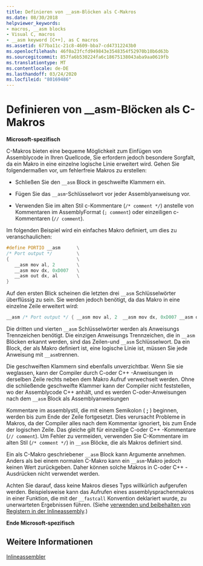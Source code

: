 ```yaml
---
title: Definieren von __asm-Blöcken als C-Makros
ms.date: 08/30/2018
helpviewer_keywords:
- macros, __asm blocks
- Visual C, macros
- __asm keyword [C++], as C macros
ms.assetid: 677ba11c-21c8-4609-bba7-cd47312243b0
ms.openlocfilehash: 46f0a23fcfd949843e3548354f52970b10b6d63b
ms.sourcegitcommit: 857fa6b530224fa6c18675138043aba9aa0619fb
ms.translationtype: MT
ms.contentlocale: de-DE
ms.lasthandoff: 03/24/2020
ms.locfileid: "80169486"
---
```

# <a name="defining-__asm-blocks-as-c-macros"></a>Definieren von __asm-Blöcken als C-Makros

**Microsoft-spezifisch**

C-Makros bieten eine bequeme Möglichkeit zum Einfügen von Assemblycode in Ihren Quellcode, Sie erfordern jedoch besondere Sorgfalt, da ein Makro in eine einzelne logische Linie erweitert wird. Gehen Sie folgendermaßen vor, um fehlerfreie Makros zu erstellen:

- Schließen Sie den `__asm` Block in geschweifte Klammern ein.

- Fügen Sie das `__asm`-Schlüsselwort vor jeder Assemblyanweisung vor.

- Verwenden Sie im alten Stil c-Kommentare (`/* comment */`) anstelle von Kommentaren im AssemblyFormat (`; comment`) oder einzeiligen c-Kommentaren (`// comment`).

Im folgenden Beispiel wird ein einfaches Makro definiert, um dies zu veranschaulichen:

```cpp
#define PORTIO __asm      \
/* Port output */         \
{                         \
   __asm mov al, 2        \
   __asm mov dx, 0xD007   \
   __asm out dx, al       \
}
```

Auf den ersten Blick scheinen die letzten drei `__asm` Schlüsselwörter überflüssig zu sein. Sie werden jedoch benötigt, da das Makro in eine einzelne Zeile erweitert wird:

```cpp
__asm /* Port output */ { __asm mov al, 2  __asm mov dx, 0xD007 __asm out dx, al }
```

Die dritten und vierten `__asm` Schlüsselwörter werden als Anweisungs Trennzeichen benötigt. Die einzigen Anweisungs Trennzeichen, die in `__asm` Blöcken erkannt werden, sind das Zeilen-und `__asm` Schlüsselwort. Da ein Block, der als Makro definiert ist, eine logische Linie ist, müssen Sie jede Anweisung mit `__asm`trennen.

Die geschweiften Klammern sind ebenfalls unverzichtbar. Wenn Sie sie weglassen, kann der Compiler durch C-oder C++ -Anweisungen in derselben Zeile rechts neben dem Makro Aufruf verwechselt werden. Ohne die schließende geschweifte Klammer kann der Compiler nicht feststellen, wo der Assemblycode C++ anhält, und es werden C-oder-Anweisungen nach dem `__asm` Block als Assemblyanweisungen

Kommentare im assemblystil, die mit einem Semikolon ( **;** ) beginnen, werden bis zum Ende der Zeile fortgesetzt. Dies verursacht Probleme in Makros, da der Compiler alles nach dem Kommentar ignoriert, bis zum Ende der logischen Zeile. Das gleiche gilt für einzeilige C-oder C++ -Kommentare (`// comment`). Um Fehler zu vermeiden, verwenden Sie C-Kommentare im alten Stil (`/* comment */`) in `__asm` Blöcke, die als Makros definiert sind.

Ein als C-Makro geschriebener `__asm` Block kann Argumente annehmen. Anders als bei einem normalen C-Makro kann ein `__asm`-Makro jedoch keinen Wert zurückgeben. Daher können solche Makros in C-oder C++ -Ausdrücken nicht verwendet werden.

Achten Sie darauf, dass keine Makros dieses Typs willkürlich aufgerufen werden. Beispielsweise kann das Aufrufen eines assemblysprachenmakros in einer Funktion, die mit der `__fastcall` Konvention deklariert wurde, zu unerwarteten Ergebnissen führen. (Siehe [verwenden und beibehalten von Registern in der Inlineassembly](../../assembler/inline/using-and-preserving-registers-in-inline-assembly.md).)

**Ende Microsoft-spezifisch**

## <a name="see-also"></a>Weitere Informationen

[Inlineassembler](../../assembler/inline/inline-assembler.md)<br/>
